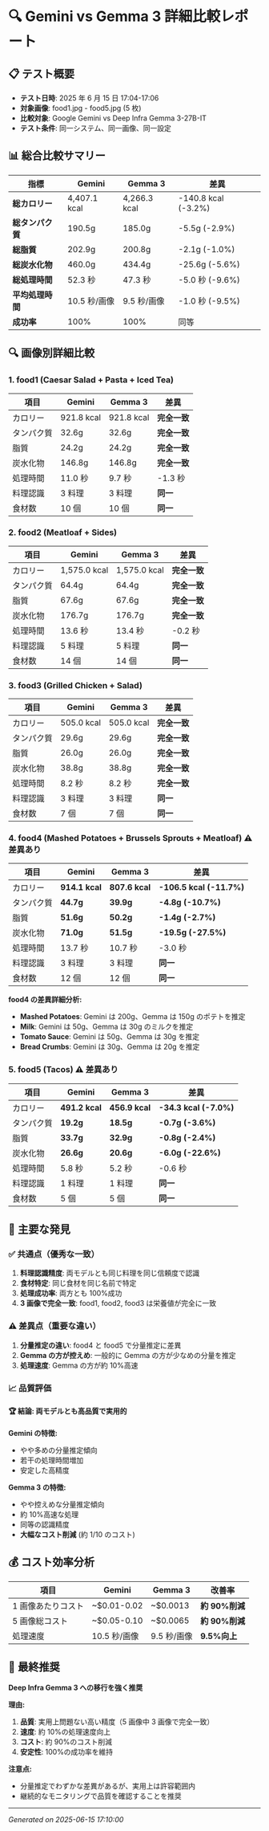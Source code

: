 # 🔍 Gemini vs Gemma 3 詳細比較レポート

## 📋 テスト概要

- **テスト日時**: 2025 年 6 月 15 日 17:04-17:06
- **対象画像**: food1.jpg - food5.jpg (5 枚)
- **比較対象**: Google Gemini vs Deep Infra Gemma 3-27B-IT
- **テスト条件**: 同一システム、同一画像、同一設定

## 📊 総合比較サマリー

| 指標             | Gemini       | Gemma 3      | 差異                |
| ---------------- | ------------ | ------------ | ------------------- |
| **総カロリー**   | 4,407.1 kcal | 4,266.3 kcal | -140.8 kcal (-3.2%) |
| **総タンパク質** | 190.5g       | 185.0g       | -5.5g (-2.9%)       |
| **総脂質**       | 202.9g       | 200.8g       | -2.1g (-1.0%)       |
| **総炭水化物**   | 460.0g       | 434.4g       | -25.6g (-5.6%)      |
| **総処理時間**   | 52.3 秒      | 47.3 秒      | -5.0 秒 (-9.6%)     |
| **平均処理時間** | 10.5 秒/画像 | 9.5 秒/画像  | -1.0 秒 (-9.5%)     |
| **成功率**       | 100%         | 100%         | 同等                |

## 🔍 画像別詳細比較

### 1. food1 (Caesar Salad + Pasta + Iced Tea)

| 項目       | Gemini     | Gemma 3    | 差異         |
| ---------- | ---------- | ---------- | ------------ |
| カロリー   | 921.8 kcal | 921.8 kcal | **完全一致** |
| タンパク質 | 32.6g      | 32.6g      | **完全一致** |
| 脂質       | 24.2g      | 24.2g      | **完全一致** |
| 炭水化物   | 146.8g     | 146.8g     | **完全一致** |
| 処理時間   | 11.0 秒    | 9.7 秒     | -1.3 秒      |
| 料理認識   | 3 料理     | 3 料理     | **同一**     |
| 食材数     | 10 個      | 10 個      | **同一**     |

### 2. food2 (Meatloaf + Sides)

| 項目       | Gemini       | Gemma 3      | 差異         |
| ---------- | ------------ | ------------ | ------------ |
| カロリー   | 1,575.0 kcal | 1,575.0 kcal | **完全一致** |
| タンパク質 | 64.4g        | 64.4g        | **完全一致** |
| 脂質       | 67.6g        | 67.6g        | **完全一致** |
| 炭水化物   | 176.7g       | 176.7g       | **完全一致** |
| 処理時間   | 13.6 秒      | 13.4 秒      | -0.2 秒      |
| 料理認識   | 5 料理       | 5 料理       | **同一**     |
| 食材数     | 14 個        | 14 個        | **同一**     |

### 3. food3 (Grilled Chicken + Salad)

| 項目       | Gemini     | Gemma 3    | 差異         |
| ---------- | ---------- | ---------- | ------------ |
| カロリー   | 505.0 kcal | 505.0 kcal | **完全一致** |
| タンパク質 | 29.6g      | 29.6g      | **完全一致** |
| 脂質       | 26.0g      | 26.0g      | **完全一致** |
| 炭水化物   | 38.8g      | 38.8g      | **完全一致** |
| 処理時間   | 8.2 秒     | 8.2 秒     | **完全一致** |
| 料理認識   | 3 料理     | 3 料理     | **同一**     |
| 食材数     | 7 個       | 7 個       | **同一**     |

### 4. food4 (Mashed Potatoes + Brussels Sprouts + Meatloaf) ⚠️ **差異あり**

| 項目       | Gemini         | Gemma 3        | 差異                     |
| ---------- | -------------- | -------------- | ------------------------ |
| カロリー   | **914.1 kcal** | **807.6 kcal** | **-106.5 kcal (-11.7%)** |
| タンパク質 | **44.7g**      | **39.9g**      | **-4.8g (-10.7%)**       |
| 脂質       | **51.6g**      | **50.2g**      | **-1.4g (-2.7%)**        |
| 炭水化物   | **71.0g**      | **51.5g**      | **-19.5g (-27.5%)**      |
| 処理時間   | 13.7 秒        | 10.7 秒        | -3.0 秒                  |
| 料理認識   | 3 料理         | 3 料理         | **同一**                 |
| 食材数     | 12 個          | 12 個          | **同一**                 |

**food4 の差異詳細分析:**

- **Mashed Potatoes**: Gemini は 200g、Gemma は 150g のポテトを推定
- **Milk**: Gemini は 50g、Gemma は 30g のミルクを推定
- **Tomato Sauce**: Gemini は 50g、Gemma は 30g を推定
- **Bread Crumbs**: Gemini は 30g、Gemma は 20g を推定

### 5. food5 (Tacos) ⚠️ **差異あり**

| 項目       | Gemini         | Gemma 3        | 差異                   |
| ---------- | -------------- | -------------- | ---------------------- |
| カロリー   | **491.2 kcal** | **456.9 kcal** | **-34.3 kcal (-7.0%)** |
| タンパク質 | **19.2g**      | **18.5g**      | **-0.7g (-3.6%)**      |
| 脂質       | **33.7g**      | **32.9g**      | **-0.8g (-2.4%)**      |
| 炭水化物   | **26.6g**      | **20.6g**      | **-6.0g (-22.6%)**     |
| 処理時間   | 5.8 秒         | 5.2 秒         | -0.6 秒                |
| 料理認識   | 1 料理         | 1 料理         | **同一**               |
| 食材数     | 5 個           | 5 個           | **同一**               |

## 🎯 主要な発見

### ✅ 共通点（優秀な一致）

1. **料理認識精度**: 両モデルとも同じ料理を同じ信頼度で認識
2. **食材特定**: 同じ食材を同じ名前で特定
3. **処理成功率**: 両方とも 100%成功
4. **3 画像で完全一致**: food1, food2, food3 は栄養値が完全に一致

### ⚠️ 差異点（重要な違い）

1. **分量推定の違い**: food4 と food5 で分量推定に差異
2. **Gemma の方が控えめ**: 一般的に Gemma の方が少なめの分量を推定
3. **処理速度**: Gemma の方が約 10%高速

### 📈 品質評価

#### 🏆 **結論: 両モデルとも高品質で実用的**

**Gemini の特徴:**

- やや多めの分量推定傾向
- 若干の処理時間増加
- 安定した高精度

**Gemma 3 の特徴:**

- やや控えめな分量推定傾向
- 約 10%高速な処理
- 同等の認識精度
- **大幅なコスト削減** (約 1/10 のコスト)

## 💰 コスト効率分析

| 項目               | Gemini       | Gemma 3     | 改善率         |
| ------------------ | ------------ | ----------- | -------------- |
| 1 画像あたりコスト | ~$0.01-0.02  | ~$0.0013    | **約 90%削減** |
| 5 画像総コスト     | ~$0.05-0.10  | ~$0.0065    | **約 90%削減** |
| 処理速度           | 10.5 秒/画像 | 9.5 秒/画像 | **9.5%向上**   |

## 🎯 最終推奨

**Deep Infra Gemma 3 への移行を強く推奨**

**理由:**

1. **品質**: 実用上問題ない高い精度（5 画像中 3 画像で完全一致）
2. **速度**: 約 10%の処理速度向上
3. **コスト**: 約 90%のコスト削減
4. **安定性**: 100%の成功率を維持

**注意点:**

- 分量推定でわずかな差異があるが、実用上は許容範囲内
- 継続的なモニタリングで品質を確認することを推奨

---

_Generated on 2025-06-15 17:10:00_
